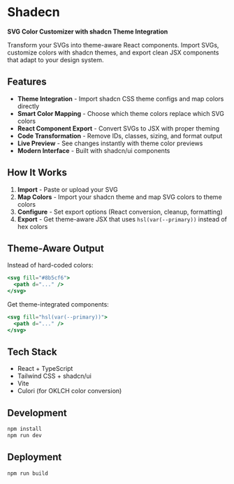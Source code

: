 # Shadecn

**SVG Color Customizer with shadcn Theme Integration**

Transform your SVGs into theme-aware React components. Import SVGs, customize colors with shadcn themes, and export clean JSX components that adapt to your design system.

## Features

- **Theme Integration** - Import shadcn CSS theme configs and map colors directly
- **Smart Color Mapping** - Choose which theme colors replace which SVG colors
- **React Component Export** - Convert SVGs to JSX with proper theming
- **Code Transformation** - Remove IDs, classes, sizing, and format output
- **Live Preview** - See changes instantly with theme color previews
- **Modern Interface** - Built with shadcn/ui components

## How It Works

1. **Import** - Paste or upload your SVG
2. **Map Colors** - Import your shadcn theme and map SVG colors to theme colors
3. **Configure** - Set export options (React conversion, cleanup, formatting)
4. **Export** - Get theme-aware JSX that uses `hsl(var(--primary))` instead of hex colors

## Theme-Aware Output

Instead of hard-coded colors:
```jsx
<svg fill="#8b5cf6">
  <path d="..." />
</svg>
```

Get theme-integrated components:
```jsx
<svg fill="hsl(var(--primary))">
  <path d="..." />
</svg>
```

## Tech Stack

- React + TypeScript
- Tailwind CSS + shadcn/ui  
- Vite
- Culori (for OKLCH color conversion)

## Development

```bash
npm install
npm run dev
```

## Deployment

```bash
npm run build
```
